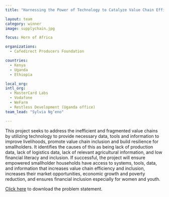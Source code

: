 ```yaml
---
title: "Harnessing the Power of Technology to Catalyze Value Chain Efficiency Improvements to Build Resilience, Catalyze Inclusion and Reach Vulnerable Smallholders"

layout: team
category: winner
image: supplychain.jpg

focus: Horn of Africa

organizations:
  - Cafedirect Producers Foundation

countries: 
  - Kenya
  - Uganda
  - Ethiopia

local_org: 
intl_org:
  - MasterCard Labs
  - Vodafone
  - WeFarm
  - Restless Development (Uganda office)
team_lead: "Sylvia Ng’eno"

---
```


This project seeks to address the inefficient and fragmented value chains by utilizing technology to provide necessary data, tools and information to improve livelihoods, promote value chain inclusion and build resilience for smallholders. It identifies the causes of this as being lack of production data, lack of logistics data, lack of relevant agricultural information, and low financial literacy and inclusion. If successful, the project will ensure empowered smallholder households have access to systems, tools, data, and information that increases value chain efficiency and inclusion, increases their market opportunities, economic growth and poverty reduction, and ensures financial inclusion especially for women and youth. 

[Click here](../../assets/downloads/solution-statements/Cafedirect-solution-statement.pdf) to download the problem statement.